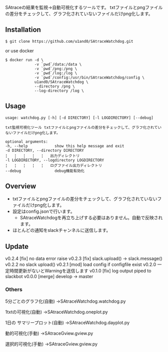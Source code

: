 SAtraceの結果を監視→自動可視化するツールです。
txtファイルとpngファイルの差分をチェックして、グラフ化されていないファイルだけpng化します。

## Installation

```
$ git clone https://github.com/u1and0/SAtraceWatchdog.git
```

or use docker

```
$ docker run -d \
             -v `pwd`/data:/data \
             -v `pwd`/png:/png \
             -v `pwd`/log:/log \
             -v `pwd`/config:/usr/bin/SAtraceWatchdog/config \
             u1and0/SAtraceWatchdog \
             --directory /png \
             --log-directory /log \
```

## Usage

```
usage: watchdog.py [-h] [-d DIRECTORY] [-l LOGDIRECTORY] [--debug]

txt監視可視化ツール txtファイルとpngファイルの差分をチェックして、グラフ化されていないファイルだけpng化します。

optional arguments:
-h, --help            show this help message and exit
-d DIRECTORY, --directory DIRECTORY
¦   ¦   ¦   ¦   ¦   出力ディレクトリ
-l LOGDIRECTORY, --logdirectory LOGDIRECTORY
¦   ¦   ¦   ¦   ¦   ログファイル出力ディレクトリ
--debug               debug機能有効化
```

## Overview
* txtファイルとpngファイルの差分をチェックして、グラフ化されていないファイルだけpng化します。
* 設定はconfig.jsonで行います。
  * SAtraceWatchdogを再立ち上げする必要はありません。自動で反映されます。
* ほとんどの通知をslackチャンネルに送信します。

## Update
v0.2.4          [fix] no data error raise
v0.2.3          [fix] slack.upload() -> slack.message()
v0.2.2          no slack upload()
v0.2.1          [mod] load config if configfile exist
v0.2.0          一定時間更新がないとWarningを送信します
v0.1.0          [fix] log output piped to slackbot
v0.0.0          [merge] develop -> master



### Others
5分ごとのグラフ化(自動)
→SAtraceWatchdog.watchdog.py

1txtの可視化(自動)
→SAtraceWatchdog.oneplot.py

1日の サマリープロット(自動)
→SAtraceWatchdog.dayplot.py

動的可視化(手動)
→SAtraceGview.gview.py

選択的可視化(手動)
→SAtraceGview.gview.py
